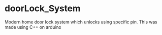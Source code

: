 # doorLock_System
Modern home door lock system which unlocks using specific pin. This was made using C++ on arduino
